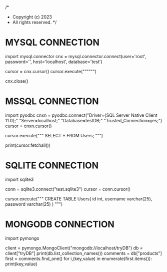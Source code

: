 /*
 *   Copyright (c) 2023 
 *   All rights reserved.
 */
# MYSQL CONNECTION
import mysql.connector
cnx = mysql.connector.connect(user='root', password='',
                              host='localhost',
                              database='test')

cursor = cnx.cursor()
cursor.execute("""""")


cnx.close()



# MSSQL CONNECTION 

import pyodbc 
cnxn = pyodbc.connect("Driver={SQL Server Native Client 11.0};"
                      "Server=localhost;"
                      "Database=testDB;"
                      "Trusted_Connection=yes;")
cursor = cnxn.cursor()

cursor.execute("""
SELECT * FROM Users;
""")

print(cursor.fetchall())

# SQLITE CONNECTION

import sqlite3

conn = sqlite3.connect("test.sqlite3")
cursor = conn.cursor()

cursor.execute("""
CREATE TABLE Users(
id int,
username varchar(25),
password varchar(25)
)
""")






# MONGODB CONNECTION
import pymongo


client = pymongo.MongoClient("mongodb://localhost/tryDB")
db = client["tryDB"]
print(db.list_collection_names())
comments = db["products"]
first = comments.find_one()
for i,(key,value) in enumerate(first.items()):
	print(key,value)



